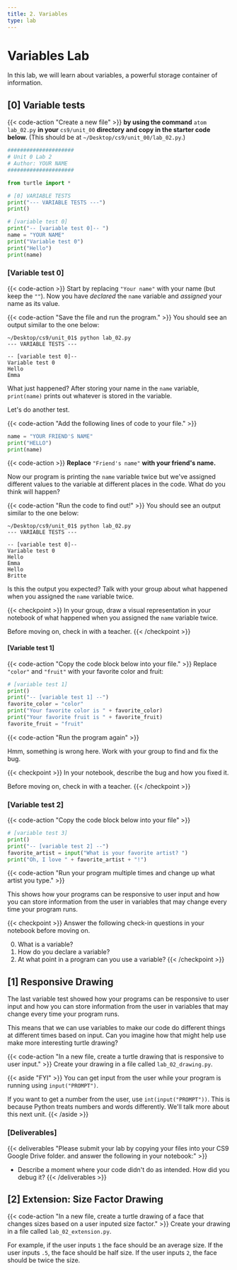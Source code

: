 ```yaml
---
title: 2. Variables
type: lab
---
```


# Variables Lab
In this lab, we will learn about variables, a powerful storage container of information.

## [0] Variable tests

{{< code-action "Create a new file" >}} **by using the command** `atom lab_02.py` **in your** `cs9/unit_00` **directory and copy in the starter code below.** (This should be at `~/Desktop/cs9/unit_00/lab_02.py`.)


```python
#####################
# Unit 0 Lab 2
# Author: YOUR NAME
#####################

from turtle import *

# [0] VARIABLE TESTS
print("--- VARIABLE TESTS ---")
print()

# [variable test 0]
print("-- [variable test 0]-- ")
name = "YOUR NAME"
print("Variable test 0")
print("Hello")
print(name)
```

### [Variable test 0]
{{< code-action >}} Start by replacing `"Your name"` with your name (but keep the `""`). Now you have *declared* the `name` variable and *assigned* your name as its value.

{{< code-action "Save the file and run the program." >}} You should see an output similar to the one below:

```shell
~/Desktop/cs9/unit_01$ python lab_02.py
--- VARIABLE TESTS ---

-- [variable test 0]-- 
Variable test 0
Hello
Emma
```

What just happened? After storing your name in the `name` variable, `print(name)` prints out whatever is stored in the variable.

Let's do another test. 

{{< code-action "Add the following lines of code to your file." >}} 

```python
name = "YOUR FRIEND'S NAME"
print("HELLO")
print(name)
```

{{< code-action >}} **Replace** `"Friend's name"` **with your friend's name.**

Now our program is printing the `name` variable twice but we've assigned different values to the
variable at different places in the code. What do you think will happen?

{{< code-action "Run the code to find out!" >}} You should see an output similar to the one below:
```shell
~/Desktop/cs9/unit_01$ python lab_02.py
--- VARIABLE TESTS ---

-- [variable test 0]-- 
Variable test 0
Hello
Emma
Hello
Britte

```

Is this the output you expected? Talk with your group about what happened when you assigned the
`name` variable twice.

{{< checkpoint >}}
In your group, draw a visual representation in your notebook of what happened when you assigned the `name` variable twice. 

Before moving on, check in with a teacher. 
{{< /checkpoint >}}

#### [Variable test 1]
{{< code-action "Copy the code block below into your file." >}} 
Replace `"color"` and `"fruit"` with your favorite color and fruit:

```python
# [variable test 1]
print()
print("-- [variable test 1] --")
favorite_color = "color"
print("Your favorite color is " + favorite_color)
print("Your favorite fruit is " + favorite_fruit)
favorite_fruit = "fruit"
```

{{< code-action "Run the program again" >}} 

Hmm, something is wrong here. Work with your group to find and fix the bug.

{{< checkpoint >}}
In your notebook, describe the bug and how you fixed it. 

Before moving on, check in with a teacher. 
{{< /checkpoint >}}

### [Variable test 2]
{{< code-action "Copy the code block below into your file"  >}}
```python
# [variable test 3]
print()
print("-- [variable test 2] --")
favorite_artist = input("What is your favorite artist? ")
print("Oh, I love " + favorite_artist + "!")
```

{{< code-action "Run your program multiple times and change up what artist you type." >}} 

This shows how your programs can be responsive to user input and how you can store
information from the user in variables that may change every time your program runs.


{{< checkpoint >}}
Answer the following check-in questions in your notebook before moving on. 

0. What is a variable?
0. How do you declare a variable?
0. At what point in a program can you use a variable?
{{< /checkpoint >}}

## [1] Responsive Drawing



The last variable test showed how your programs can be responsive to user input and how you can store information from the user in variables that may change every time your program runs.

This means that we can use variables to make our code do different things at different times based on input. Can you imagine how that might help use make more interesting turtle drawing?

{{< code-action "In a new file, create a turtle drawing that is responsive to user input." >}} Create your drawing in a file called `lab_02_drawing.py`. 


{{< aside "FYI" >}}
You can get input from the user while your program is running using `input("PROMPT")`.

If you want to get a number from the user, use `int(input("PROMPT"))`. This is because
Python treats numbers and words differently. We'll talk more about this next unit.
{{< /aside >}}


### [Deliverables]

{{< deliverables "Please submit your lab by copying your files into your CS9 Google Drive folder. and answer the following in your notebook:" >}}
- Describe a moment where your code didn't do as intended. How did you debug it? 
{{< /deliverables >}}

## [2] Extension: Size Factor Drawing

{{< code-action "In a new file, create a turtle drawing of a face that changes sizes based on a user inputed size factor." >}} Create your drawing in a file called `lab_02_extension.py`. 

For example, if the user inputs `1` the face should be an average size. If the user inputs `.5`, the face should be half size. If the user inputs `2`, the face should be twice the size. 
